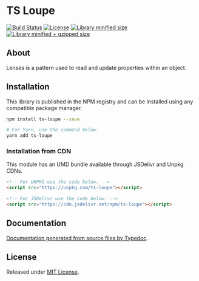 # TS Loupe

[![Build Status](https://travis-ci.org/iagobelo/ts-loupe.svg?branch=master)](https://travis-ci.org/iagobelo/ts-loupe)
[![License](https://badgen.net/github/license/iagobelo/ts-loupe)](./LICENSE)
[![Library minified size](https://badgen.net/bundlephobia/min/ts-loupe)](https://bundlephobia.com/result?p=ts-loupe)
[![Library minified + gzipped size](https://badgen.net/bundlephobia/minzip/ts-loupe)](https://bundlephobia.com/result?p=ts-loupe)

## About

Lenses is a pattern used to read and update properties within an object.

## Installation

This library is published in the NPM registry and can be installed using any compatible package manager.

```sh
npm install ts-loupe --save

# For Yarn, use the command below.
yarn add ts-loupe
```

### Installation from CDN

This module has an UMD bundle available through JSDelivr and Unpkg CDNs.

```html
<!-- For UNPKG use the code below. -->
<script src="https://unpkg.com/ts-loupe"></script>

<!-- For JSDelivr use the code below. -->
<script src="https://cdn.jsdelivr.net/npm/ts-loupe"></script>
```

## Documentation

[Documentation generated from source files by Typedoc](./docs/README.md).

## License

Released under [MIT License](./LICENSE).
